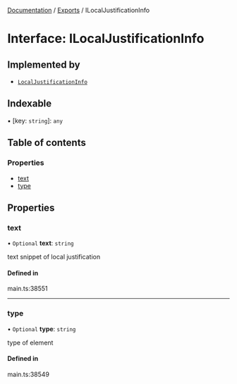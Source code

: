 [Documentation](../README.md) / [Exports](../modules.md) / ILocalJustificationInfo

# Interface: ILocalJustificationInfo

## Implemented by

- [`LocalJustificationInfo`](../classes/LocalJustificationInfo.md)

## Indexable

▪ [key: `string`]: `any`

## Table of contents

### Properties

- [text](ILocalJustificationInfo.md#text)
- [type](ILocalJustificationInfo.md#type)

## Properties

### text

• `Optional` **text**: `string`

text snippet of local justification

#### Defined in

main.ts:38551

___

### type

• `Optional` **type**: `string`

type of element

#### Defined in

main.ts:38549
